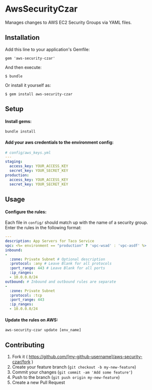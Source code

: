 # AwsSecurityCzar

Manages changes to AWS EC2 Security Groups via YAML files.

## Installation

Add this line to your application's Gemfile:

    gem 'aws-security-czar'

And then execute:

    $ bundle

Or install it yourself as:

    $ gem install aws-security-czar

## Setup
#### Install gems:

```
bundle install
```

#### Add your aws credentials to the environment config:

```yml
# config/aws_keys.yml
---
staging:
  access_key: YOUR_ACCESS_KEY
  secret_key: YOUR_SECRET_KEY
production:
  access_key: YOUR_ACCESS_KEY
  secret_key: YOUR_SECRET_KEY

```

## Usage

#### Configure the rules:
Each file in `config/` should match up with the name of a security group. Enter the rules in the following format:

```yml
---
description: App Servers for Taco Service
vpc: <%= environment == "production" ? 'vpc-wsad' : 'vpc-asdf' %>
inbound:
-
  :zone: Private Subnet # Optional description
  :protocol: :any # Leave Blank for all protocols
  :port_range: 443 # Leave Blank for all ports
  :ip_ranges:
  - 10.0.0.0/24
outbound: # Inbound and outbound rules are separate
-
  :zone: Private Subnet
  :protocol: :tcp
  :port_range: 443
  :ip_ranges:
  - 10.0.0.0/24
```


#### Update the rules on AWS:

```
aws-security-czar update [env_name]
```

## Contributing

1. Fork it ( https://github.com/[my-github-username]/aws-security-czar/fork )
2. Create your feature branch (`git checkout -b my-new-feature`)
3. Commit your changes (`git commit -am 'Add some feature'`)
4. Push to the branch (`git push origin my-new-feature`)
5. Create a new Pull Request
